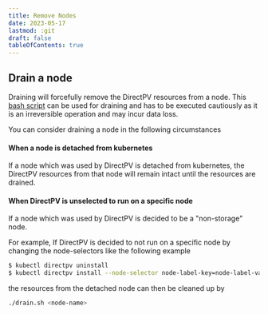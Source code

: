 ```yaml
---
title: Remove Nodes
date: 2023-05-17
lastmod: :git
draft: false
tableOfContents: true
---
```


Drain a node
-------------

Draining will forcefully remove the DirectPV resources from a node. This [bash script](./tools/drain.sh) can be used for draining and has to be executed cautiously as it is an irreversible operation and may incur data loss.

You can consider draining a node in the following circumstances

#### When a node is detached from kubernetes

If a node which was used by DirectPV is detached from kubernetes, the DirectPV resources from that node will remain intact until the resources are drained.

#### When DirectPV is unselected to run on a specific node

If a node which was used by DirectPV is decided to be a "non-storage" node.

For example, If DirectPV is decided to not run on a specific node by changing the node-selectors like the following example

```sh
$ kubectl directpv uninstall
$ kubectl directpv install --node-selector node-label-key=node-label-value
```

the resources from the detached node can then be cleaned up by

```sh
./drain.sh <node-name>
```
